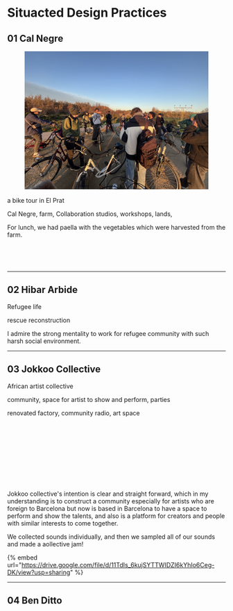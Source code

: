 # Situacted Design Practices

## 01 Cal Negre

<figure><img src="../../.gitbook/assets/微信图片_20250127150230.jpg" alt=""><figcaption></figcaption></figure>

a bike tour in El Prat

Cal Negre, farm, Collaboration studios, workshops, lands,&#x20;

For lunch, we had paella with the vegetables which were harvested from the farm.

<div><figure><img src="../../.gitbook/assets/微信图片_20250127151004.jpg" alt=""><figcaption></figcaption></figure> <figure><img src="../../.gitbook/assets/微信图片_20250127150159.jpg" alt=""><figcaption></figcaption></figure></div>

***

## 02 Hibar  Arbide

Refugee life

rescue reconstruction

I admire the strong mentality to work for refugee community with such harsh social environment.

***

## 03 Jokkoo Collective

African artist collective&#x20;

community, space for artist to show and perform, parties

renovated factory, community radio, art space

<div><figure><img src="../../.gitbook/assets/微信图片_20250212145921.jpg" alt=""><figcaption></figcaption></figure> <figure><img src="../../.gitbook/assets/微信图片_20250212145800.jpg" alt=""><figcaption></figcaption></figure></div>

<div><figure><img src="../../.gitbook/assets/微信图片_20250212145757.jpg" alt=""><figcaption></figcaption></figure> <figure><img src="../../.gitbook/assets/微信图片_20250212145804.jpg" alt=""><figcaption></figcaption></figure> <figure><img src="../../.gitbook/assets/微信图片_20250212145832.jpg" alt=""><figcaption></figcaption></figure></div>

Jokkoo collective's intention is clear and straight forward, which in my understanding is to construct a community especially for artists who are foreign to Barcelona but now is based in Barcelona to have a space to perform and show the talents, and also is a platform for creators and people with similar interests to come together.

We collected sounds individually, and then we sampled all of our sounds and made a aollective jam!

{% embed url="https://drive.google.com/file/d/11TdIs_6kujSYTTWIDZI6kYhIo6Ceg-DK/view?usp=sharing" %}

***

## 04 Ben Ditto





